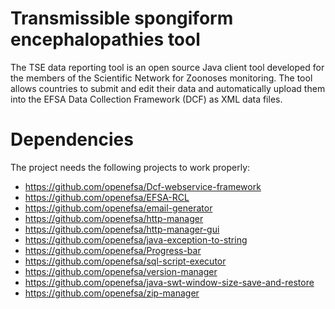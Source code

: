 # Transmissible spongiform encephalopathies tool
The TSE data reporting tool is an open source Java client tool developed for the members of the Scientific Network for Zoonoses monitoring. The tool allows countries to submit and edit their data and automatically upload them into the EFSA Data Collection Framework (DCF) as XML data files.

# Dependencies
The project needs the following projects to work properly:
* https://github.com/openefsa/Dcf-webservice-framework
* https://github.com/openefsa/EFSA-RCL
* https://github.com/openefsa/email-generator
* https://github.com/openefsa/http-manager
* https://github.com/openefsa/http-manager-gui
* https://github.com/openefsa/java-exception-to-string
* https://github.com/openefsa/Progress-bar
* https://github.com/openefsa/sql-script-executor
* https://github.com/openefsa/version-manager
* https://github.com/openefsa/java-swt-window-size-save-and-restore
* https://github.com/openefsa/zip-manager
